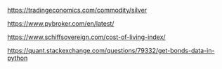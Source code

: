 https://tradingeconomics.com/commodity/silver

https://www.pybroker.com/en/latest/

https://www.schiffsovereign.com/cost-of-living-index/

https://quant.stackexchange.com/questions/79332/get-bonds-data-in-python

